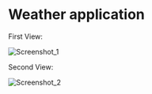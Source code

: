 # Weather application

First View:

![Screenshot_1](https://user-images.githubusercontent.com/92679685/203978277-742fada3-f4b9-4a2c-b49d-dbc04ac143bc.png)

Second View:

![Screenshot_2](https://user-images.githubusercontent.com/92679685/203978395-8b8faa99-149e-47cc-a132-8257df3bc215.png)
